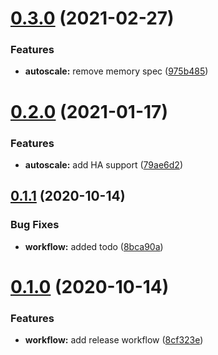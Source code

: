 # [0.3.0](https://github.com/Fairbanks-io/tiles-api/compare/0.2.0...0.3.0) (2021-02-27)


### Features

* **autoscale:** remove memory spec ([975b485](https://github.com/Fairbanks-io/tiles-api/commit/975b485065719b4fa1c2e4a0791d2c6f288b7bf3))



# [0.2.0](https://github.com/Fairbanks-io/tiles-api/compare/0.1.1...0.2.0) (2021-01-17)


### Features

* **autoscale:** add HA support ([79ae6d2](https://github.com/Fairbanks-io/tiles-api/commit/79ae6d2e8465d6f53714fe19e3236c2a7f17e095))



## [0.1.1](https://github.com/Fairbanks-io/tiles-api/compare/0.1.0...0.1.1) (2020-10-14)


### Bug Fixes

* **workflow:** added todo ([8bca90a](https://github.com/Fairbanks-io/tiles-api/commit/8bca90ac413ea2b246382ec7f5c2e53be87ebb55))



# [0.1.0](https://github.com/Fairbanks-io/tiles-api/compare/8cf323edaabe30fe5250043f1c8f505b4fc1eeeb...0.1.0) (2020-10-14)


### Features

* **workflow:** add release workflow ([8cf323e](https://github.com/Fairbanks-io/tiles-api/commit/8cf323edaabe30fe5250043f1c8f505b4fc1eeeb))



